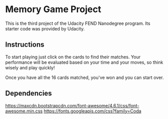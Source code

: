 # Memory Game Project

This is the third project of the Udacity FEND Nanodegree program. Its starter code was provided by Udacity.

## Instructions

To start playing just click on the cards to find their matches. Your performance will be evaluated based on your time and your moves, so think wisely and play quickly!

Once you have all the 16 cards matched, you've won and you can start over.

## Dependencies

https://maxcdn.bootstrapcdn.com/font-awesome/4.6.1/css/font-awesome.min.css
https://fonts.googleapis.com/css?family=Coda